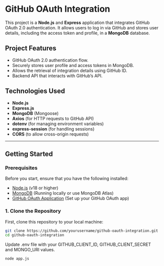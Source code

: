 # **GitHub OAuth Integration**

This project is a **Node.js** and **Express** application that integrates GitHub OAuth 2.0 authentication. It allows users to log in via GitHub and stores user details, including the access token and profile, in a **MongoDB** database.

## **Project Features**
- GitHub OAuth 2.0 authentication flow.
- Securely stores user profile and access tokens in MongoDB.
- Allows the retrieval of integration details using GitHub ID.
- Backend API that interacts with GitHub’s API.

## **Technologies Used**
- **Node.js**
- **Express.js**
- **MongoDB** (Mongoose)
- **Axios** (for HTTP requests to GitHub API)
- **dotenv** (for managing environment variables)
- **express-session** (for handling sessions)
- **CORS** (to allow cross-origin requests)

---

## **Getting Started**

### **Prerequisites**
Before you start, ensure that you have the following installed:
- [Node.js](https://nodejs.org/en/download/) (v18 or higher)
- [MongoDB](https://www.mongodb.com/) (Running locally or use MongoDB Atlas)
- [GitHub OAuth Application](https://github.com/settings/developers) (Set up your GitHub OAuth app)

### **1. Clone the Repository**
First, clone this repository to your local machine:

```bash
git clone https://github.com/yourusername/github-oauth-integration.git
cd github-oauth-integration
```

Update .env file with your GITHUB_CLIENT_ID, GITHUB_CLIENT_SECRET and MONGO_URI values.

```bash
node app.js
```